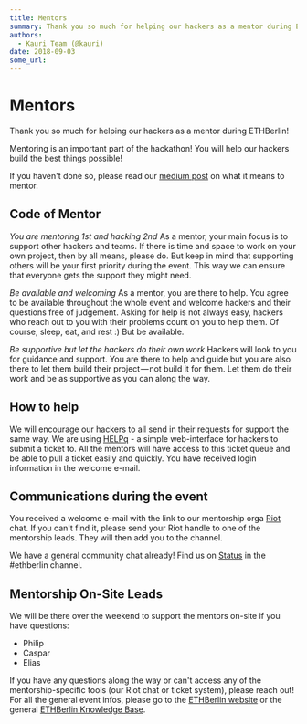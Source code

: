 ```yaml
---
title: Mentors
summary: Thank you so much for helping our hackers as a mentor during ETHBerlin! Mentoring is an important part of the hackathon! You will help our hackers build the best things possible! If you havent done so, please read our medium post on what it means to mentor. Code of Mentor You are mentoring 1st and hacking 2nd As a mentor, your main focus is to support other hackers and teams. If there is time and space to work on your own project, then by all means, please do. But keep in mind that supporting ot
authors:
  - Kauri Team (@kauri)
date: 2018-09-03
some_url: 
---
```


# Mentors

Thank you so much for helping our hackers as a mentor during ETHBerlin!

Mentoring is an important part of the hackathon! You will help our hackers build the best things possible!

If you haven't done so, please read our [medium post](https://medium.com/ethberlin/so-you-think-you-can-mentor-280648923a0f) on what it means to mentor.

## Code of Mentor
*You are mentoring 1st and hacking 2nd*
As a mentor, your main focus is to support other hackers and teams. If there is time and space to work on your own project, then by all means, please do. But keep in mind that supporting others will be your first priority during the event. This way we can ensure that everyone gets the support they might need.

*Be available and welcoming*
As a mentor, you are there to help. You agree to be available throughout the whole event and welcome hackers and their questions free of judgement. Asking for help is not always easy, hackers who reach out to you with their problems count on you to help them. Of course, sleep, eat, and rest :) But be available.

*Be supportive but let the hackers do their own work*
Hackers will look to you for guidance and support. You are there to help and guide but you are also there to let them build their project — not build it for them. Let them do their work and be as supportive as you can along the way.

## How to help
We will encourage our hackers to all send in their requests for support the same way. We are using [HELPq](http://ehz.io/HELPq-data/) - a simple web-interface for hackers to submit a ticket to. All the mentors will have access to this ticket queue and be able to pull a ticket easily and quickly.
You have received login information in the welcome e-mail. 

## Communications during the event
You received a welcome e-mail with the link to our mentorship orga [Riot](https://riot.im/) chat. If you can't find it, please send your Riot handle to one of the mentorship leads. They will then add you to the channel.

We have a general community chat already! Find us on [Status](http://status.im/) in the #ethberlin channel.

## Mentorship On-Site Leads
We will be there over the weekend to support the mentors on-site if you have questions:
* Philip 
* Caspar
* Elias 

If you have any questions along the way or can't access any of the mentorship-specific tools (our Riot chat or ticket system), please reach out!
For all the general event infos, please go to the [ETHBerlin website](https://ethberlin.com) or the general [ETHBerlin Knowledge Base](https://beta.kauri.io/article/75f1de6eb6c04ababf1aba0213f886a5).